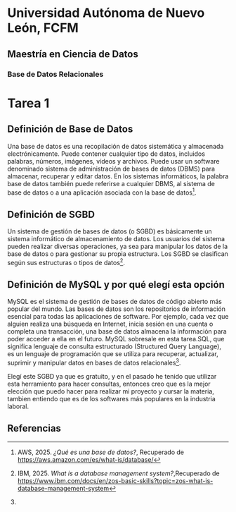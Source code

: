 # Universidad Autónoma de Nuevo León, FCFM
## Maestría en Ciencia de Datos
### Base de Datos Relacionales

# **Tarea 1**

## Definición de Base de Datos

Una base de datos es una recopilación de datos sistemática y almacenada electrónicamente. Puede contener cualquier tipo de datos, incluidos palabras, números, imágenes, vídeos y archivos. Puede usar un software denominado sistema de administración de bases de datos (DBMS) para almacenar, recuperar y editar datos. En los sistemas informáticos, la palabra base de datos también puede referirse a cualquier DBMS, al sistema de base de datos o a una aplicación asociada con la base de datos[^1]. 

## Definición de SGBD

Un sistema de gestión de bases de datos (o SGBD) es básicamente un sistema informático de almacenamiento de datos. Los usuarios del sistema pueden realizar diversas operaciones, ya sea para manipular los datos de la base de datos o para gestionar su propia estructura. Los SGBD se clasifican según sus estructuras o tipos de datos[^2].

## Definición de MySQL y por qué elegí esta opción

MySQL es el sistema de gestión de bases de datos de código abierto más popular del mundo. Las bases de datos son los repositorios de información esencial para todas las aplicaciones de software. Por ejemplo, cada vez que alguien realiza una búsqueda en Internet, inicia sesión en una cuenta o completa una transacción, una base de datos almacena la información para poder acceder a ella en el futuro. MySQL sobresale en esta tarea.SQL, que significa lenguaje de consulta estructurado (Structured Query Language), es un lenguaje de programación que se utiliza para recuperar, actualizar, suprimir y manipular datos en bases de datos relacionales[^3].

Elegí este SGBD ya que es gratuito, y en el pasado he tenido que utilizar esta herramiento para hacer consultas, entonces creo que es la mejor elección que puedo hacer para realizar mi proyecto y cursar la materia, tambien entiendo que es de los softwares más populares en la industria laboral.







## Referencias

[^1]: AWS, 2025. *¿Qué es una base de datos?*, Recuperado de https://aws.amazon.com/es/what-is/database/
[^2]: IBM, 2025. *What is a database management system?*,Recuperado de https://www.ibm.com/docs/en/zos-basic-skills?topic=zos-what-is-database-management-system
[^3]: 